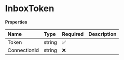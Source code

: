 # InboxToken

**Properties**

| Name         | Type   | Required | Description |
| :----------- | :----- | :------- | :---------- |
| Token        | string | ✅       |             |
| ConnectionId | string | ❌       |             |
